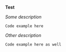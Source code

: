 **Test**

_Some description_

`Code example here`

_Other description_

`Code example here as well`


